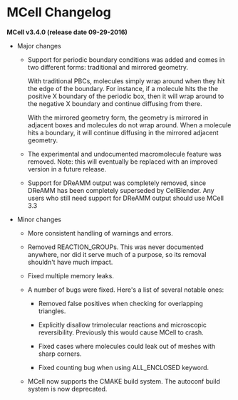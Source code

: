 MCell Changelog
===============

**MCell v3.4.0 (release date 09-29-2016)**

  * Major changes

    * Support for periodic boundary conditions was added and comes in two
      different forms: traditional and mirrored geometry.

      With traditional PBCs, molecules simply wrap around when they hit the
      edge of the boundary. For instance, if a molecule hits the the positive X
      boundary of the periodic box, then it will wrap around to the negative X
      boundary and continue diffusing from there.

      With the mirrored geometry form, the geometry is mirrored in adjacent
      boxes and molecules do not wrap around. When a molecule hits a boundary,
      it will continue diffusing in the mirrored adjacent geometry.

    * The experimental and undocumented macromolecule feature was removed.
      Note: this will eventually be replaced with an improved version in a
      future release.

    * Support for DReAMM output was completely removed, since DReAMM has been
      completely superseded by CellBlender. Any users who still need support
      for DReAMM output should use MCell 3.3

  * Minor changes

    * More consistent handling of warnings and errors.

    * Removed REACTION_GROUPs. This was never documented anywhere, nor did it
      serve much of a purpose, so its removal shouldn't have much impact.
    
    * Fixed multiple memory leaks.

    * A number of bugs were fixed. Here's a list of several notable ones:

      * Removed false positives when checking for overlapping triangles.

      * Explicitly disallow trimolecular reactions and microscopic
        reversibility. Previously this would cause MCell to crash.

      * Fixed cases where molecules could leak out of meshes with sharp
        corners.

      * Fixed counting bug when using ALL_ENCLOSED keyword.

    * MCell now supports the CMAKE build system. The autoconf build system is
      now deprecated.
